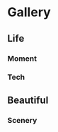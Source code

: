Gallery 
=====================
<h2 id="g1">Life</h2>
<h3 id="g1.1">Moment</h3>
<a href="https://www.evel.cn/post/upload/birthday.png" data-lightbox="Gallery" data-title="Birthday of 2020">
<i class="fa fa-birthday-cake fa-border fa-5x fa-fw" aria-hidden="true" style="color:yellow;"></i>
</a>
<a href="https://www.evel.cn/post/upload/wechat_moment.jpg" data-lightbox="Gallery" data-title="Wechat moment of 2012~2021">
<i class="fa fa-weixin fa-border fa-5x fa-fw" aria-hidden="true" style="color:DodgerBlue;"></i>
</a>
<a href="https://www.evel.cn/post/upload/nvscratch.png" data-lightbox="Gallery" data-title="NV Scratch, you can find them in each NV PCB.">
<i class="fa fa-paw fa-border fa-5x fa-fw" aria-hidden="true" style="color:YellowGreen;"></i>
</a>
<a href="https://www.evel.cn/post/upload/charity.jpg" data-lightbox="Gallery" data-title="Charity moment in 2017, make the world a better place.">
<i class="fa fa-paint-brush fa-border fa-5x fa-fw" aria-hidden="true" style="color:red;"></i>
</a>
<a href="https://www.evel.cn/post/upload/weibo.jpg" data-lightbox="Gallery" data-title="Weibo pictures from 2010-2014 .">
<i class="fa fa-weibo fa-border fa-5x fa-fw" aria-hidden="true" style="color:red;"></i>
</a>
<h3 id="g1.2">Tech</h3>
<a href="https://www.evel.cn/post/upload/UOS.png" data-lightbox="Gallery" data-title="My UOS desktop">
<i class="fa fa-linux fa-border fa-5x fa-fw" aria-hidden="true" style="color:MediumAquaMarine;"></i>
</a>
<a href="https://www.evel.cn/post/upload/DT_manjaro_20180928_Evel.jpg" data-lightbox="Gallery" data-title="My Manjaro desktop">
<i class="fa fa-terminal fa-border fa-5x fa-fw" aria-hidden="true" style="color:PowderBlue;"></i>
</a>
<h2 id="g2">Beautiful</h2>
<h3 id="g2.1">Scenery</h3>
<a href="https://www.evel.cn/post/upload/afternoon.png" data-lightbox="Gallery" data-title="I love this afternoon">
<i class="fa fa-map-marker fa-border fa-5x fa-fw" aria-hidden="true" style="color:MediumAquaMarine;"></i>
</a>
<a href="https://www.evel.cn/post/upload/company.jpg" data-lightbox="Gallery" data-title="Always come here for relax">
<i class="fa fa-hand-peace-o fa-border fa-5x fa-fw" aria-hidden="true" style="color:PowderBlue;"></i>
</a>